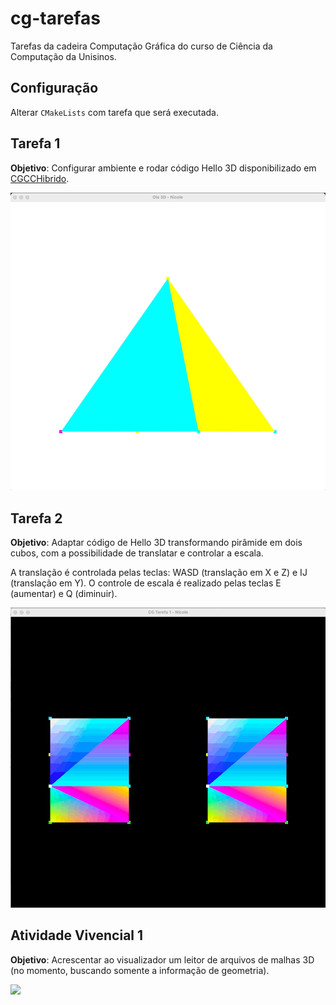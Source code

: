 # cg-tarefas
Tarefas da cadeira Computação Gráfica do curso de Ciência da Computação da Unisinos.

## Configuração

Alterar `CMakeLists` com tarefa que será executada.

## Tarefa 1
**Objetivo**: Configurar ambiente e rodar código Hello 3D disponibilizado em [CGCCHibrido](https://github.com/fellowsheep/CGCCHibrido). 

![](docs/tarefa-1.gif)

## Tarefa 2
**Objetivo**: Adaptar código de Hello 3D transformando pirâmide em dois cubos, com a possibilidade de translatar e controlar a escala. 

A translação é controlada pelas teclas: WASD (translação em X e Z) e IJ (translação em Y).
O controle de escala é realizado pelas teclas E (aumentar) e Q (diminuir).

![](docs/tarefa-2.gif)

## Atividade Vivencial 1
**Objetivo**: Acrescentar ao visualizador um leitor de arquivos de malhas 3D (no momento, buscando somente a informação de geometria).

![](docs/atividade-vivencial-1.gif)
